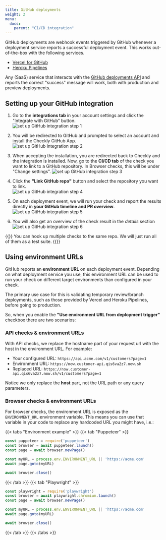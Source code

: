 ```yaml
---
title: GitHub deployments
weight: 2
menu:
  docs:
    parent: "CI/CD integration"
---
```


GitHub deployments are webhook events triggered by GitHub whenever a deployment service reports a successful deployment 
event. This works out-of-the-box with the following services. 

- [Vercel for GitHub](https://vercel.com/docs/v2/git-integrations/vercel-for-github)
- [Heroku Pipelines](https://devcenter.heroku.com/articles/pipelines)

Any (SaaS) service that interacts with the [GitHub deployments API](https://developer.github.com/v3/repos/deployments/) and
reports the correct "success" message will work, both with production and preview deployments.

## Setting up your GitHub integration

1. Go to the **integrations tab** in your account settings and click the "Integrate with GitHub" button.    
![set up GitHub integration step 1](/docs/images/cicd/github_setup_1.png)

2. You will be redirected to GitHub and prompted to select an account and install the Checkly GitHub App.  
![set up GitHub integration step 2](/docs/images/cicd/github_setup_2.png)

3. When accepting the installation, you are redirected back to Checkly and the integration is installed. 
Now, go to the **CI/CD tab** of the check you want to link to a GitHub repository. In Browser checks, this will be under "Change settings".
![set up GitHub integration step 3](/docs/images/cicd/github_setup_3.png)

4. Click the **"Link GitHub repo"** button and select the repository you want to link.  
![set up GitHub integration step 4](/docs/images/cicd/github_setup_4.png)

5. On each deployment event, we will run your check and report the results directly in **your GitHub timeline and PR overview**.  
![set up GitHub integration step 5](/docs/images/cicd/github_setup_5.png)

6. You will also get an overview of the check result in the *details* section
![set up GitHub integration step 6](/docs/images/cicd/github_setup_6.png)


{{<info >}}
You can hook up multiple checks to the same repo. We will just run all of them as a test suite.
{{</info>}}

## Using environment URLs

GitHub reports an **environment URL** on each deployment event. Depending on what deployment service you use,
this environment URL can be used to run your check on different target environments than configured in your check.  

The primary use case for this is validating temporary review/branch deployments, such as those provided by Vercel 
and Heroku Pipelines, before going to production. 

So, when you enable the **"Use environment URL from deployment trigger"** checkbox there are two scenarios:

### API checks & environment URLs 

With API checks, we replace the hostname part of your request url with the host in the environment URL. 
For example:

- Your configured URL: `https://api.acme.com/v1/customers?page=1`
- Environment URL: `https://now.customer-api.qis6va2z7.now.sh`
- Replaced URL: `https://now.customer-api.qis6va2z7.now.sh/v1/customers?page=1`

Notice we only replace the **host** part, not the URL path or any query parameters.

### Browser checks & environment URLs

For browser checks, the environment URL is exposed as the `ENVIRONMENT_URL` environment variable. This means you can use that
variable in your code to replace any hardcoded URL you might have, i.e.:

{{< tabs "Environment example" >}}
{{< tab "Puppeteer" >}}
```js
const puppeteer = require('puppeteer')
const browser = await puppeteer.launch()
const page = await browser.newPage()

const myURL = process.env.ENVIRONMENT_URL || 'https://acme.com'
await page.goto(myURL)

await browser.close()
 ```
{{< /tab >}}
{{< tab "Playwright" >}}
```js
const playwright = require('playwright')
const browser = await playwright.chromium.launch()
const page = await browser.newPage()

const myURL = process.env.ENVIRONMENT_URL || 'https://acme.com'
await page.goto(myURL)

await browser.close()
 ```
{{< /tab >}}
{{< /tabs >}}





